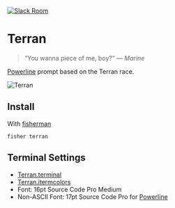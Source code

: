 [![Slack Room][slack-badge]][slack-link]

# Terran

> “You wanna piece of me, boy?” — _Marine_

[Powerline] prompt based on the Terran race.

![Terran]

## Install

With [fisherman]

```fish
fisher terran
```

## Terminal Settings

* [Terran.terminal]
* [Terran.itermcolors]
* Font: 16pt Source Code Pro Medium
* Non-ASCII Font: 17pt Source Code Pro for [Powerline]

[slack-link]: https://fisherman-wharf.herokuapp.com/
[slack-badge]: https://fisherman-wharf.herokuapp.com/badge.svg

[fisherman]: https://github.com/fisherman/fisherman
[Powerline]: https://github.com/powerline/fonts
[Terran.terminal]: https://github.com/fishery/terran/raw/master/Terran.terminal
[Terran.itermcolors]: https://github.com/fishery/terran/raw/master/Terran.itermcolors
[Terran]: https://cloud.githubusercontent.com/assets/8317250/14098418/8ca308b6-f5b6-11e5-91e0-c6e7c97d2c8b.png
